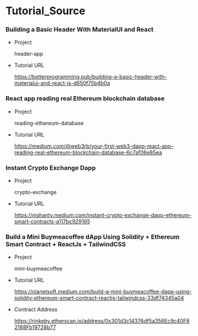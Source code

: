 # Tutorial_Source

### Building a Basic Header With MaterialUI and React

- Project

  header-app

- Tutorial URL

  https://betterprogramming.pub/building-a-basic-header-with-materialui-and-react-js-d650f75b4b0a

### React app reading real Ethereum blockchain database

- Project

  reading-ethereum-database

- Tutorial URL

  https://medium.com/@web3rb/your-first-web3-dapp-react-app-reading-real-ethereum-blockchain-database-6c7af06e85ea

### Instant Crypto Exchange Dapp

- Project
  
  crypto-exchange

- Tutorial URL

  https://nishantv.medium.com/instant-crypto-exchange-dapp-ethereum-smart-contracts-a117bc929165

### Build a Mini Buymeacoffee dApp Using Solidity + Ethereum Smart Contract + ReactJs + TailwindCSS

- Project
  
  mini-buymeacoffee

- Tutorial URL

  https://olanetsoft.medium.com/build-a-mini-buymeacoffee-dapp-using-solidity-ethereum-smart-contract-reactjs-tailwindcss-33df74345a04

- Contract Address

  https://rinkeby.etherscan.io/address/0x301d3c14376df5a356Ec9c40F82188Fb19728b77

